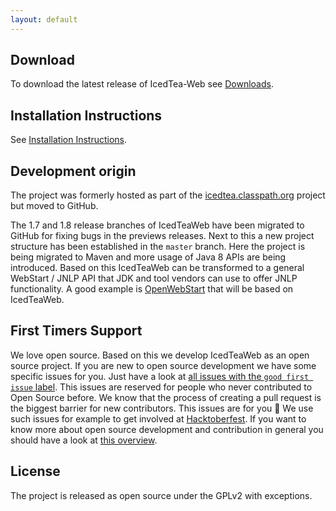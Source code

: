 ```yaml
---
layout: default
---
```


## Download
To download the latest release of IcedTea-Web see [Downloads](./downloads).

## Installation Instructions
See [Installation Instructions](./installation).

## Development origin
The project was formerly hosted as part of the [icedtea.classpath.org](https://icedtea.classpath.org) project but moved to GitHub.

The 1.7 and 1.8 release branches of IcedTeaWeb have been migrated to GitHub for fixing bugs in the previews releases.
Next to this a new project structure has been established in the `master` branch.
Here the project is being migrated to Maven and more usage of Java 8 APIs are being introduced.
Based on this IcedTeaWeb can be transformed to a general WebStart / JNLP API that JDK and tool vendors can use to offer JNLP functionality.
A good example is [OpenWebStart](https://openwebstart.com/) that will be based on IcedTeaWeb.

## First Timers Support
We love open source. Based on this we develop IcedTeaWeb as an open source project.
If you are new to open source development we have some specific issues for you.
Just have a look at [all issues with the `good first issue` label](https://github.com/AdoptOpenJDK/IcedTea-Web/issues?q=is%3Aopen+is%3Aissue+label%3A%22good+first+issue%22).
This issues are reserved for people who never contributed to Open Source before.
We know that the process of creating a pull request is the biggest barrier for new contributors.
This issues are for you 💝 We use such issues for example to get involved at [Hacktoberfest](https://hacktoberfest.digitalocean.com).
If you want to know more about open source development and contribution in general you should have a look at [this overview](https://github.com/firstcontributions/first-contributions).

## License
The project is released as open source under the GPLv2 with exceptions.